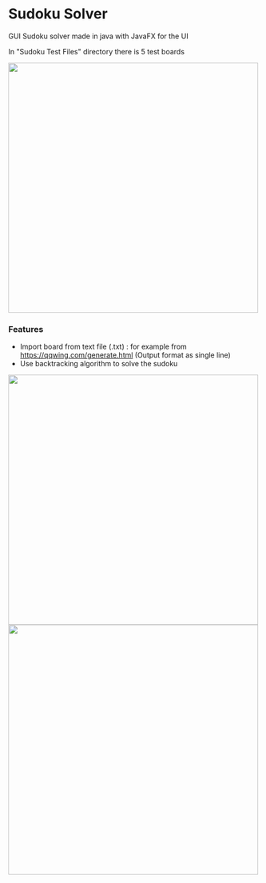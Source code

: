 # Sudoku Solver

GUI Sudoku solver made in java with JavaFX for the UI

In "Sudoku Test Files" directory there is 5 test boards

<img src="https://user-images.githubusercontent.com/62438208/113191027-57f1a480-925d-11eb-98cf-bede3733f9df.png" width=500>

### Features
- Import board from text file (.txt) : for example from https://qqwing.com/generate.html (Output format as single line)
- Use backtracking algorithm to solve the sudoku

<img src="https://user-images.githubusercontent.com/62438208/113191614-0dbcf300-925e-11eb-8485-8b7489107c61.png" width=500>
<img src="https://user-images.githubusercontent.com/62438208/113191685-23321d00-925e-11eb-972e-22aab34087d3.png" width=500>
